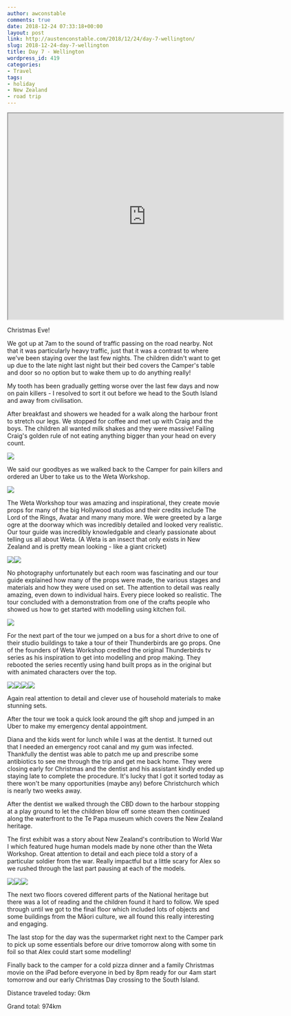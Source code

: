 ```yaml
---
author: awconstable
comments: true
date: 2018-12-24 07:33:18+00:00
layout: post
link: http://austenconstable.com/2018/12/24/day-7-wellington/
slug: 2018-12-24-day-7-wellington
title: Day 7 - Wellington
wordpress_id: 419
categories:
- Travel
tags:
- holiday
- New Zealand
- road trip
---
```


<iframe src="https://www.google.com/maps/d/embed?mid=18V3P3VYT_Kr6FwHSw1uZmiLn-uy17H5a&w=640&h=480" width="640" height="480"></iframe>

Christmas Eve!

We got up at 7am to the sound of traffic passing on the road nearby. Not that it was particularly heavy traffic, just that it was a contrast to where we've been staying over the last few nights. The children didn't want to get up due to the late night last night but their bed covers the Camper's table and door so no option but to wake them up to do anything really!

My tooth has been gradually getting worse over the last few days and now on pain killers - I resolved to sort it out before we head to the South Island and away from civilisation.

After breakfast and showers we headed for a walk along the harbour front to stretch our legs. We stopped for coffee and met up with Craig and the boys. The children all wanted milk shakes and they were massive! Failing Craig's golden rule of not eating anything bigger than your head on every count.

![](../../../images/2018/12/6704b4b7-00d5-45b3-b5e4-633f7cc25d24.jpg)

We said our goodbyes as we walked back to the Camper for pain killers and ordered an Uber to take us to the Weta Workshop.

![](../../../images/2018/12/img_0010.jpg)

The Weta Workshop tour was amazing and inspirational, they create movie props for many of the big Hollywood studios and their credits include The Lord of the Rings, Avatar and many many more. We were greeted by a large ogre at the doorway which was incredibly detailed and looked very realistic. Our tour guide was incredibly knowledgable and clearly passionate about telling us all about Weta. (A Weta is an insect that only exists in New Zealand and is pretty mean looking - like a giant cricket)

![](../../../images/2018/12/img_0005.jpg)![](../../../images/2018/12/img_0014.jpg)

No photography unfortunately but each room was fascinating and our tour guide explained how many of the props were made, the various stages and materials and how they were used on set. The attention to detail was really amazing, even down to individual hairs. Every piece looked so realistic. The tour concluded with a demonstration from one of the crafts people who showed us how to get started with modelling using kitchen foil.

![](../../../images/2018/12/img_0011.jpg)

For the next part of the tour we jumped on a bus for a short drive to one of their studio buildings to take a tour of their Thunderbirds are go props. One of the founders of Weta Workshop credited the original Thunderbirds tv series as his inspiration to get into modelling and prop making. They rebooted the series recently using hand built props as in the original but with animated characters over the top.

![](../../../images/2018/12/img_0020.jpg)![](../../../images/2018/12/img_0022.jpg)![](../../../images/2018/12/img_2508.jpg)![](../../../images/2018/12/img_2513.jpg)

Again real attention to detail and clever use of household materials to make stunning sets.

After the tour we took a quick look around the gift shop and jumped in an Uber to make my emergency dental appointment.

Diana and the kids went for lunch while I was at the dentist. It turned out that I needed an emergency root canal and my gum was infected. Thankfully the dentist was able to patch me up and prescribe some antibiotics to see me through the trip and get me back home. They were closing early for Christmas and the dentist and his assistant kindly ended up staying late to complete the procedure. It's lucky that I got it sorted today as there won't be many opportunities (maybe any) before Christchurch which is nearly two weeks away.

After the dentist we walked through the CBD down to the harbour stopping at a play ground to let the children blow off some steam then continued along the waterfront to the Te Papa museum which covers the New Zealand heritage.

The first exhibit was a story about New Zealand's contribution to World War I which featured huge human models made by none other than the Weta Workshop. Great attention to detail and each piece told a story of a particular soldier from the war. Really impactful but a little scary for Alex so we rushed through the last part pausing at each of the models.

![](../../../images/2018/12/img_2523.jpg)![](../../../images/2018/12/img_2526.jpg)![](../../../images/2018/12/img_2528.jpg)

The next two floors covered different parts of the National heritage but there was a lot of reading and the children found it hard to follow. We sped through until we got to the final floor which included lots of objects and some buildings from the Māori culture, we all found this really interesting and engaging.

The last stop for the day was the supermarket right next to the Camper park to pick up some essentials before our drive tomorrow along with some tin foil so that Alex could start some modelling!

Finally back to the camper for a cold pizza dinner and a family Christmas movie on the iPad before everyone in bed by 8pm ready for our 4am start tomorrow and our early Christmas Day crossing to the South Island.

Distance traveled today: 0km

Grand total: 974km

